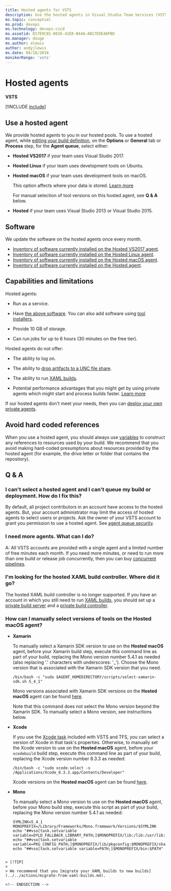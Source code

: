 ```yaml
---
title: Hosted agents for VSTS
description: Use the hosted agents in Visual Studio Team Services (VSTS) and Team Foundation Server (TFS)
ms.topic: conceptual
ms.prod: devops
ms.technology: devops-cicd
ms.assetid: D17E9C01-8026-41E8-B44A-AB17EDE4AFBD
ms.manager: douge
ms.author: alewis
author: andyjlewis
ms.date: 04/18/2018
monikerRange: 'vsts'
---
```




# Hosted agents

**VSTS**

[!INCLUDE [include](_shared/hosted-agent-intro.md)]

## Use a hosted agent

We provide hosted agents to you in our hosted pools. To use a hosted agent, while [editing your build definition](../../actions/ci-cd-part-1.md), on the **Options** or **General** tab or **Process** step, for the **Agent queue**, select either:

* **Hosted VS2017** if your team uses Visual Studio 2017.

* **Hosted Linux** if your team uses development tools on Ubuntu.

* **Hosted macOS** if your team uses development tools on macOS.

  This option affects where your data is stored. [Learn more](https://www.microsoft.com/en-us/trustcenter/privacy/vsts-location)

  For manual selection of tool versions on this hosted agent, see **Q & A** below.

* **Hosted** if your team uses Visual Studio 2013 or Visual Studio 2015.

<h2 id="software">Software</h2>

We update the software on the hosted agents once every month.

* [Inventory of software currently installed on the Hosted VS2017 agent](https://github.com/Microsoft/vsts-image-generation/blob/master/images/win/Vs2017-Server2016-Readme.md).
* [Inventory of software currently installed on the Hosted Linux agent](https://github.com/Microsoft/vsts-agent-docker/blob/master/ubuntu/16.04/standard/Dockerfile).
* [Inventory of software currently installed on the Hosted macOS agent](https://github.com/Microsoft/vsts-image-generation/blob/master/images/macos/macos-Readme.md).
* [Inventory of software currently installed on the Hosted agent](https://github.com/adventworks/hosted-pool-images/blob/2017.10.02/vs2015-on-windows-2012r2/image.md).

## Capabilities and limitations

Hosted agents:

* Run as a service.

* Have [the above software](#software). You can also add software using [tool installers](../process/tasks.md#tool-installers).

* Provide 10 GB of storage.

* Can run jobs for up to 6 hours (30 minutes on the free tier).

Hosted agents do not offer:

* The ability to log on.

* The ability to [drop artifacts to a UNC file share](../../concepts/definitions/build/artifacts.md#unc-file-share).

* The ability to run [XAML builds](https://msdn.microsoft.com/en-us/library/ms181709%28v=vs.120%29.aspx).

* Potential performance advantages that you might get by using private agents which might start and process builds faster. [Learn more](agents.md#private-agent-performance-advantages)

If our hosted agents don't meet your needs, then you can [deploy your own private agents](agents.md#install).

## Avoid hard coded references

When you use a hosted agent, you should always use [variables](../../concepts/definitions/build/variables.md) to construct any references to resources used by your build. We recommend that you avoid making hard-coded presumptions about resources provided by the hosted agent (for example, the drive letter or folder that contains the repository).

## Q & A
<!-- BEGINSECTION class="md-qanda" -->

### I can't select a hosted agent and I can't queue my build or deployment. How do I fix this?

By default, all project contributors in an account have access to the hosted agents. But, your account administrator may limit the access of hosted agents to select users or projects. Ask the owner of your VSTS account to grant you permission to use a hosted agent. See [agent queue security](pools-queues.md#security).

### I need more agents. What can I do?

A: All VSTS accounts are provided with a single agent and a limited number of free minutes each month. If you need more minutes, or need to run more than one build or release job concurrently, then you can buy [concurrent pipelines](../licensing/concurrent-pipelines-ts.md).

### I'm looking for the hosted XAML build controller. Where did it go?

The hosted XAML build controller is no longer supported. If you have an account in which you still need to run [XAML builds](https://msdn.microsoft.com/en-us/library/ms181709%28v=vs.120%29.aspx), you should set up a [private build server](https://msdn.microsoft.com/en-us/library/ms252495%28v=vs.120%29.aspx) and a [private build controller](https://msdn.microsoft.com/en-us/library/ee330987%28v=vs.120%29.aspx).

### How can I manually select versions of tools on the Hosted macOS agent?
* **Xamarin**

  To manually select a Xamarin SDK version to use on the **Hosted macOS** agent, before your Xamarin build step, execute this command line as part of your build, replacing the Mono version number 5.4.1 as needed (also replacing '.' characters with underscores: '_'). Choose the Mono version that is associated with the Xamarin SDK version that you need.

  `/bin/bash -c "sudo $AGENT_HOMEDIRECTORY/scripts/select-xamarin-sdk.sh 5_4_1"`

  Mono versions associated with Xamarin SDK versions on the **Hosted macOS** agent can be found [here](https://github.com/Microsoft/vsts-image-generation/blob/master/images/macos/macos-Readme.md#xamarin).

  Note that this command does not select the Mono version beyond the Xamarin SDK. To manually select a Mono version, see instructions below.

* **Xcode**

  If you use the [Xcode task](../../tasks/build/xcode.md) included with VSTS and TFS, you can select a version of Xcode in that task's properties. Otherwise, to manually set the Xcode version to use on the **Hosted macOS** agent, before your `xcodebuild` build step, execute this command line as part of your build, replacing the Xcode version number 8.3.3 as needed:

  `/bin/bash -c "sudo xcode-select -s /Applications/Xcode_8.3.3.app/Contents/Developer"`

  Xcode versions on the **Hosted macOS** agent can be found [here](https://github.com/Microsoft/vsts-image-generation/blob/master/images/macos/macos-Readme.md#xcode).

* **Mono**

  To manually select a Mono version to use on the **Hosted macOS** agent, before your Mono build step, execute this script as part of your build, replacing the Mono version number 5.4.1 as needed:

  ```
  SYMLINK=5_4_1
  MONOPREFIX=/Library/Frameworks/Mono.framework/Versions/$SYMLINK
  echo "##vso[task.setvariable variable=DYLD_FALLBACK_LIBRARY_PATH;]$MONOPREFIX/lib:/lib:/usr/lib:$DYLD_LIBRARY_FALLBACK_PATH"
  echo "##vso[task.setvariable variable=PKG_CONFIG_PATH;]$MONOPREFIX/lib/pkgconfig:$MONOPREFIX/share/pkgconfig:$PKG_CONFIG_PATH"
  echo "##vso[task.setvariable variable=PATH;]$MONOPREFIX/bin:$PATH"
```

> [!TIP]
>
> We recommend that you [migrate your XAML builds to new builds](../../actions/migrate-from-xaml-builds.md).

<!-- ENDSECTION -->
